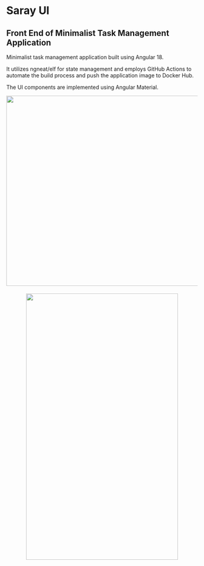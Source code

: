 # Saray UI

## Front End of Minimalist Task Management Application

Minimalist task management application built using Angular 18.

It utilizes ngneat/elf for state management and employs GitHub Actions to automate the build process and push the application image to Docker Hub.

The UI components are implemented using Angular Material.

<p align="center">
  <img src="https://github.com/NourKrichene/saray-ui/assets/11073560/1a71ba2d-952f-41a0-a7c4-9675dd5501e5" width="800" height="500" />
</p>
<p align="center" style="margin-top: 20px;">
  <img src="https://github.com/NourKrichene/saray-ui/assets/11073560/201e2aba-b055-4b56-b513-cdebdbaf6a7e" width="400" height="700" />
</p>
